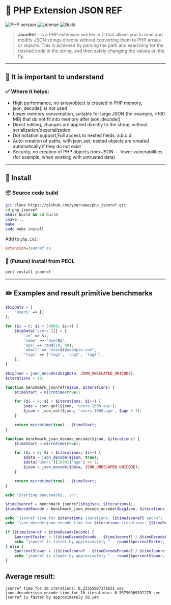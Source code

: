 # 🧩 PHP Extension JSON REF
![PHP version](https://img.shields.io/badge/php-%3E=8.0-blue.svg)
![License](https://img.shields.io/badge/license-MIT-green.svg)
![Build](https://img.shields.io/badge/build-passing-brightgreen)

> **JsonRef** - is a PHP extension written in C that allows you to read and modify JSON strings directly without converting them to PHP arrays or objects.
> This is achieved by parsing the path and searching for the desired node in the string, and then safely changing the values on the fly.

---

## 📌 It is important to understand

### ✅ Where it helps:

- High performance, no array/object is created in PHP memory, json_decode() is not used
- Lower memory consumption, suitable for large JSON (for example, >100 MB) that do not fit into memory after json_decode()
- Direct editing, changes are applied directly to the string, without serialization/deserialization
- Dot notation support,Full access to nested fields: a.b.c.d
- Auto-creation of paths, with json_set, nested objects are created automatically if they do not exist
- Security, no creation of PHP objects from JSON — fewer vulnerabilities (for example, when working with untrusted data)

---

## 🚀 Install

### 📦 Source code build

```bash
git clone https://github.com/yourname/php_jsonref.git
cd php_jsonref
mkdir build && cd build
cmake ..
make
sudo make install
```

Add to `php.ini`:
```ini
extension=jsonref.so
```

### 🐘 (Future) Install from PECL

```bash
pecl install jsonref
```

---

## ✏️ Examples and result primitive benchmarks

```php
$bigData = [
    'users' => []
];

for ($i = 0; $i < 50000; $i++) {
    $bigData['users'][] = [
        'id' => $i,
        'name' => "User$i",
        'age' => rand(18, 80),
        'email' => "user$i@example.com",
        'tags' => ['tag1', 'tag2', 'tag3'],
    ];
}

$bigJson = json_encode($bigData, JSON_UNESCAPED_UNICODE);
$iterations = 10;

function benchmark_jsonref($json, $iterations) {
    $timeStart = microtime(true);

    for ($i = 0; $i < $iterations; $i++) {
        $age = json_get($json, 'users.1000.age');
        $json = json_set($json, 'users.1000.age', $age + 1);
    }

    return microtime(true) - $timeStart;
}

function benchmark_json_decode_encode($json, $iterations) {
    $timeStart = microtime(true);

    for ($i = 0; $i < $iterations; $i++) {
        $data = json_decode($json, true);
        $data['users'][1000]['age'] += 1;
        $json = json_encode($data, JSON_UNESCAPED_UNICODE);
    }

    return microtime(true) - $timeStart;
}

echo "Starting benchmarks...\n";

$timeJsonref = benchmark_jsonref($bigJson, $iterations);
$timeDecodeEncode = benchmark_json_decode_encode($bigJson, $iterations);

echo "jsonref time for $iterations iterations: {$timeJsonref} sec\n";
echo "json_decode+json_encode time for $iterations iterations: {$timeDecodeEncode} sec\n";

if ($timeJsonref < $timeDecodeEncode) {
    $percentFaster = (($timeDecodeEncode - $timeJsonref) / $timeDecodeEncode) * 100;
    echo "jsonref is faster by approximately " . round($percentFaster, 2) . "%\n";
} else {
    $percentSlower = (($timeJsonref - $timeDecodeEncode) / $timeJsonref) * 100;
    echo "jsonref is slower by approximately " . round($percentSlower, 2) . "%\n";
}
```

## Average result:

```
jsonref time for 10 iterations: 0.23355007171631 sec
json_decode+json_encode time for 10 iterations: 0.55796909332275 sec
jsonref is faster by approximately 58.14%
```
